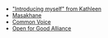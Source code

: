 - ["Introducing myself" from Kathleen](https://foundation.mozilla.org/en/blog/kujitambulisha-kathleen-siminyu-introducing-myself-kathleen-siminyu/)
- [Masakhane](https://www.masakhane.io/)
- [Common Voice](https://commonvoice.mozilla.org/en)
- [Open for Good Alliance](https://www.openforgood.info/#Start)